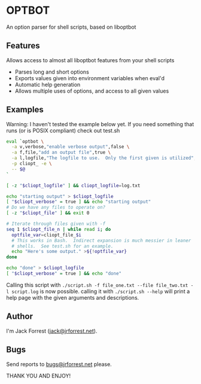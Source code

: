 OPTBOT
======

An option parser for shell scripts, based on liboptbot

Features
--------

Allows access to almost all liboptbot features from your shell scripts

* Parses long and short options
* Exports values given into environment variables when eval'd
* Automatic help generation
* Allows multiple uses of options, and access to all given values

Examples
--------

Warning: I haven't tested the example below yet.  If you need something that
runs (or is POSIX compliant) check out test.sh

```bash
eval `optbot \
  -a v,verbose,"enable verbose output",false \
  -a f,file,"add an output file",true \
  -a l,logfile,"The logfile to use.  Only the first given is utilized",true \
  -p cliopt_ -e \
  -- $@
`

[ -z "$cliopt_logfile" ] && cliopt_logfile=log.txt

echo "starting output" > $cliopt_logfile
[ "$cliopt_verbose" = true ] && echo "starting output"
# Do we have any files to operate on?
[ -z "$cliopt_file" ] && exit 0

# Iterate through files given with -f
seq 1 $cliopt_file_n | while read i; do
  optfile_var=cliopt_file_$i
  # This works in Bash.  Indirect expansion is much messier in leaner
  # shells.  See test.sh for an example.
  echo "Here's some output." >${!optfile_var}
done

echo "done" > $cliopt_logfile
[ "$cliopt_verbose" = true ] && echo "done"
```

Calling this script with `./script.sh -f file_one.txt --file file_two.txt
-l script.log` is now possible.  calling it with `./script.sh --help` will print
a help page with the given arguments and descriptions.

Author
------

I'm Jack Forrest (jack@jrforrest.net).

Bugs
----

Send reports to bugs@jrforrest.net please.

THANK YOU AND ENJOY!
